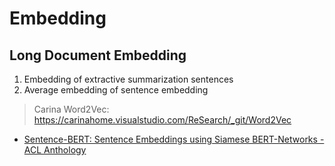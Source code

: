 # Embedding

## Long Document Embedding

1. Embedding of extractive summarization sentences
2. Average embedding of sentence embedding

> Carina Word2Vec: https://carinahome.visualstudio.com/ReSearch/_git/Word2Vec

* [Sentence-BERT: Sentence Embeddings using Siamese BERT-Networks - ACL Anthology](https://www.aclweb.org/anthology/D19-1410/)
